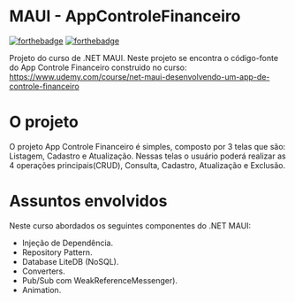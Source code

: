 # MAUI - AppControleFinanceiro
[![forthebadge](https://forthebadge.com/images/badges/made-with-c-sharp.svg)](http://forthebadge.com)
[![forthebadge](http://forthebadge.com/images/badges/built-with-love.svg)](http://forthebadge.com)

Projeto do curso de .NET MAUI. Neste projeto se encontra o código-fonte do App Controle Financeiro construido no curso: https://www.udemy.com/course/net-maui-desenvolvendo-um-app-de-controle-financeiro


# O projeto
O projeto App Controle Financeiro é simples, composto por 3 telas que são: Listagem, Cadastro e Atualização. Nessas telas o usuário poderá realizar as 4 operações principais(CRUD), Consulta, Cadastro, Atualização e Exclusão.

# Assuntos envolvidos
Neste curso abordados os seguintes componentes do .NET MAUI:
- Injeção de Dependência.
- Repository Pattern.
- Database LiteDB (NoSQL).
- Converters.
- Pub/Sub com WeakReferenceMessenger).
- Animation.
